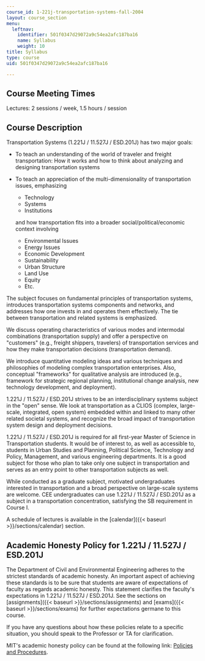 ```yaml
---
course_id: 1-221j-transportation-systems-fall-2004
layout: course_section
menu:
  leftnav:
    identifier: 501f0347d29072a9c54ea2afc187ba16
    name: Syllabus
    weight: 10
title: Syllabus
type: course
uid: 501f0347d29072a9c54ea2afc187ba16

---
```


Course Meeting Times
--------------------

Lectures: 2 sessions / week, 1.5 hours / session

Course Description
------------------

Transportation Systems (1.221J / 11.527J / ESD.201J) has two major goals:

*   To teach an understanding of the world of traveler and freight transportation: How it works and how to think about analyzing and designing transportation systems
*   To teach an appreciation of the multi-dimensionality of transportation issues, emphasizing
    
    *   Technology
    *   Systems
    *   Institutions
    
      
    and how transportation fits into a broader social/political/economic context involving  
      
    *   Environmental Issues
    *   Energy Issues
    *   Economic Development
    *   Sustainability
    *   Urban Structure
    *   Land Use
    *   Equity
    *   Etc.

The subject focuses on fundamental principles of transportation systems, introduces transportation systems components and networks, and addresses how one invests in and operates them effectively. The tie between transportation and related systems is emphasized.

We discuss operating characteristics of various modes and intermodal combinations (transportation supply) and offer a perspective on "customers" (e.g., freight shippers, travelers) of transportation services and how they make transportation decisions (transportation demand).

We introduce quantitative modeling ideas and various techniques and philosophies of modeling complex transportation enterprises. Also, conceptual "frameworks" for qualitative analysis are introduced (e.g., framework for strategic regional planning, institutional change analysis, new technology development, and deployment).

1.221J / 11.527J / ESD.201J strives to be an interdisciplinary systems subject in the "open" sense. We look at transportation as a CLIOS (complex, large-scale, integrated, open system) embedded within and linked to many other related societal systems, and recognize the broad impact of transportation system design and deployment decisions.

1.221J / 11.527J / ESD.201J is required for all first-year Master of Science in Transportation students. It would be of interest to, as well as accessible to, students in Urban Studies and Planning, Political Science, Technology and Policy, Management, and various engineering departments. It is a good subject for those who plan to take only one subject in transportation and serves as an entry point to other transportation subjects as well.

While conducted as a graduate subject, motivated undergraduates interested in transportation and a broad perspective on large-scale systems are welcome. CEE undergraduates can use 1.221J / 11.527J / ESD.201J as a subject in a transportation concentration, satisfying the SB requirement in Course I.

A schedule of lectures is available in the [calendar]({{< baseurl >}}/sections/calendar) section.

Academic Honesty Policy for 1.221J / 11.527J / ESD.201J
-------------------------------------------------------

The Department of Civil and Environmental Engineering adheres to the strictest standards of academic honesty. An important aspect of achieving these standards is to be sure that students are aware of expectations of faculty as regards academic honesty. This statement clarifies the faculty's expectations in 1.221J / 11.527J / ESD.201J. See the sections on [assignments]({{< baseurl >}}/sections/assignments) and [exams]({{< baseurl >}}/sections/exams) for further expectations germane to this course.

If you have any questions about how these policies relate to a specific situation, you should speak to the Professor or TA for clarification.

MIT's academic honesty policy can be found at the following link: [Policies and Procedures](http://policies-procedures.mit.edu/).